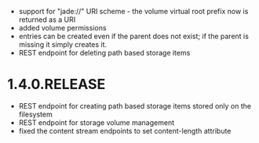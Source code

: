 * support for "jade://" URI scheme - the volume virtual root prefix now is returned as a URI 
* added volume permissions
* entries can be created even if the parent does not exist; if the parent is missing it simply creates it. 
* REST endpoint for deleting path based storage items

# 1.4.0.RELEASE

* REST endpoint for creating path based storage items stored only on the filesystem
* REST endpoint for storage volume management
* fixed the content stream endpoints to set content-length attribute
